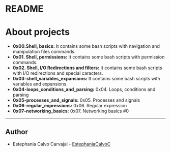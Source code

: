 # README

# About projects

- **0x00.Shell, basics:** It contains some bash scripts with navigation and manipulation files commands.
- **0x01. Shell, permissions:** It contains some bash scripts with permission commands.
- **0x02. Shell, I/O Redirections and filters:** It contains some bash scripts with I/O redirections and special caracters.
- **0x03-shell_variables_expansions:** It contains some bash scripts with variables and expansions.
- **0x04-loops_conditions_and_parsing:** 0x04. Loops, conditions and parsing
- **0x05-processes_and_signals:** 0x05. Processes and signals
- **0x06-regular_expressions:** 0x06. Regular expression
- **0x07-networking_basics:** 0x07. Networking basics #0

---

## Author

- Estephania Calvo Carvajal - [EstephaniaCalvoC](https://github.com/EstephaniaCalvoC/)

